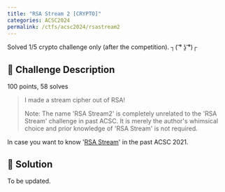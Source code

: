 ```yaml
---
title: "RSA Stream 2 [CRYPTO]"
categories: ACSC2024
permalink: /ctfs/acsc2024/rsastream2
---
```

Solved 1/5 crypto challenge only (after the competition). ┐( ͡° ʖ̯ ͡°)┌

## 📁 Challenge Description
100 points, 58 solves 

>I made a stream cipher out of RSA!
>
>Note: The name 'RSA Stream2' is completely unrelated to the 'RSA Stream' challenge in past ACSC. It is merely the author's whimsical choice and prior knowledge of 'RSA Stream' is not required.

In case you want to know '[RSA Stream](https://mechfrog88.github.io/acsc-2021/rsa-stream)' in the past ACSC 2021.

## 🚩 Solution
To be updated.
